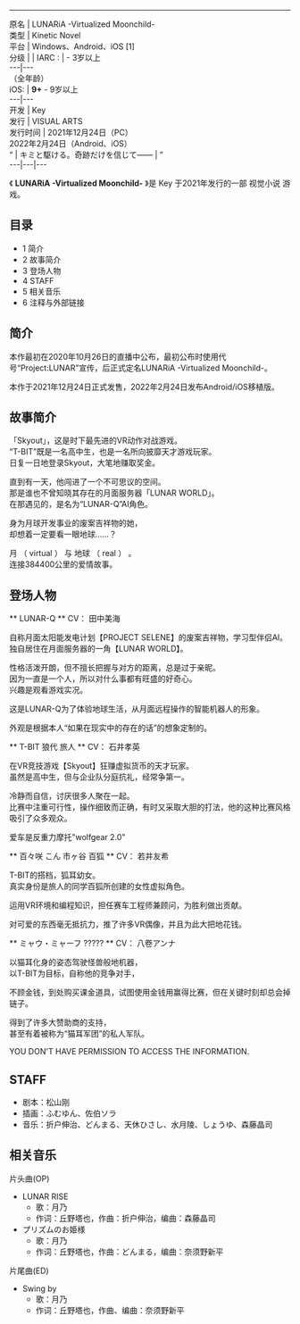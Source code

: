 ---  
原名  |  LUNARiA -Virtualized Moonchild-   
类型  |  Kinetic Novel   
平台  |  Windows、Android、iOS  [1]   
分级  |  |  IARC  :  |  \- 3岁以上   
---|---  
（全年龄）  
iOS:  |  **9+** \- 9岁以上   
---|---  
开发  |  Key   
发行  |  VISUAL ARTS   
发行时间  |  2021年12月24日（PC）   
2022年2月24日（Android、iOS）  
“  |  キミと駆ける。奇跡だけを信じて――  |  ”   
---|---|---  
  
《 **LUNARiA -Virtualized Moonchild-** 》是  Key  于2021年发行的一部  视觉小说  游戏。

##  目录

  * 1  简介 
  * 2  故事简介 
  * 3  登场人物 
  * 4  STAFF 
  * 5  相关音乐 
  * 6  注释与外部链接 

##  简介

本作最初在2020年10月26日的直播中公布，最初公布时使用代号“Project:LUNAR”宣传，后正式定名LUNARiA -Virtualized
Moonchild-。

本作于2021年12月24日正式发售，2022年2月24日发布Android/iOS移植版。

##  故事简介

「Skyout」，这是时下最先进的VR动作对战游戏。  
“T-BIT”既是一名高中生，也是一名所向披靡天才游戏玩家。  
日复一日地登录Skyout，大笔地赚取奖金。

直到有一天，他闯进了一个不可思议的空间。  
那是谁也不曾知晓其存在的月面服务器「LUNAR WORLD」。  
在那遇见的，是名为“LUNAR-Q”AI角色。

身为月球开发事业的废案吉祥物的她，  
却想着一定要看一眼地球……？

月  （  virtual  ）  与  地球  （  real  ）  。  
连接384400公里的爱情故事。

##  登场人物

** LUNAR-Q  ** CV：  田中美海

自称月面太阳能发电计划【PROJECT SELENE】的废案吉祥物，学习型伴侣AI。  
独自居住在月面服务器的一角【LUNAR WORLD】。

性格活泼开朗，但不擅长把握与对方的距离，总是过于亲昵。  
因为一直是一个人，所以对什么事都有旺盛的好奇心。  
兴趣是观看游戏实况。

这是LUNAR-Q为了体验地球生活，从月面远程操作的智能机器人的形象。

外观是根据本人“如果在现实中的存在的话”的想象定制的。

** T-BIT  狼代 旅人  ** CV：  石井孝英

在VR竞技游戏【Skyout】狂赚虚拟货币的天才玩家。  
虽然是高中生，但与企业队分庭抗礼，经常争第一。

冷静而自信，讨厌很多人聚在一起。  
比赛中注重可行性，操作细致而正确，有时又采取大胆的打法，他的这种比赛风格吸引了众多观众。

爱车是反重力摩托"wolfgear 2.0"

** 百々咲 こん  市ヶ谷 百狐  ** CV：  若井友希

T-BIT的搭档，狐耳幼女。  
真实身份是旅人的同学百狐所创建的女性虚拟角色。

运用VR环境和编程知识，担任赛车工程师兼顾问，为胜利做出贡献。

对可爱的东西毫无抵抗力，推了许多VR偶像，并且为此大把地花钱。

** ミャウ・ミャーフ  ?????  ** CV：  八卷アンナ

以猫耳化身的姿态驾驶怪兽般地机器，  
以T-BIT为目标，自称他的竞争对手，

不顾金钱，到处购买课金道具，试图使用金钱用赢得比赛，但在关键时刻却总会掉链子。

得到了许多大赞助商的支持，  
甚至有着被称为“猫耳军团”的私人军队。

YOU DON'T HAVE PERMISSION TO ACCESS THE INFORMATION.

##  STAFF

  * 剧本：松山刚 
  * 插画：ふむゆん、佐伯ソラ 
  * 音乐：折户伸治、どんまる、天休ひさし、水月陵、しょうゆ、森藤晶司 

##  相关音乐

片头曲(OP)

  * LUNAR RISE 
    * 歌：月乃 
    * 作词：丘野塔也，作曲：折户伸治，编曲：森藤晶司 
  * プリズムのお姫様 
    * 歌：月乃 
    * 作词：丘野塔也，作曲：どんまる，编曲：奈须野新平 

片尾曲(ED)

  * Swing by 
    * 歌：月乃 
    * 作词：丘野塔也，作曲、编曲：奈须野新平 

  